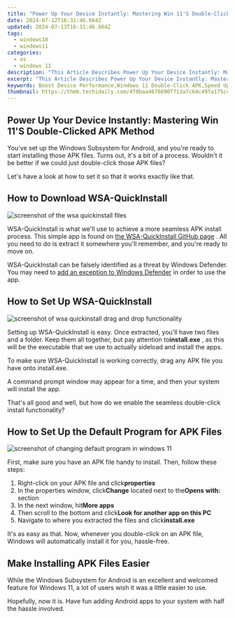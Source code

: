 ```yaml
---
title: "Power Up Your Device Instantly: Mastering Win 11'S Double-Clicked APK Method"
date: 2024-07-12T16:31:46.664Z
updated: 2024-07-13T16:31:46.664Z
tags:
  - windows10
  - windows11
categories:
  - os
  - windows 11
description: "This Article Describes Power Up Your Device Instantly: Mastering Win 11'S Double-Clicked APK Method"
excerpt: "This Article Describes Power Up Your Device Instantly: Mastering Win 11'S Double-Clicked APK Method"
keywords: Boost Device Performance,Windows 11 Double-Click APK,Speed Up PC/Laptop,Enhance Win 11 Instantly,APK Installation Quickly,Improve Device Boot Time,Accelerate System Startup
thumbnail: https://thmb.techidaily.com/4f0baa4676690f713a7c64c49fa175c4aff67762b3efda1ae17d3bfe6d387995.jpg
---
```


## Power Up Your Device Instantly: Mastering Win 11'S Double-Clicked APK Method

 You've set up the Windows Subsystem for Android, and you're ready to start installing those APK files. Turns out, it's a bit of a process. Wouldn't it be better if we could just double-click those APK files?

 Let's have a look at how to set it so that it works exactly like that.

## How to Download WSA-QuickInstall
![screenshot of the wsa quickinstall files](https://static1.makeuseofimages.com/wordpress/wp-content/uploads/2023/01/screenshot_of_wsa_quickinstall_files.jpg)

 WSA-QuickInstall is what we'll use to achieve a more seamless APK install process. This simple app is found on [the WSA-QuickInstall GitHub page](https://github.com/officialnochill/WSA-QUICKINSTALL) . All you need to do is extract it somewhere you'll remember, and you're ready to move on.

 WSA-QuickInstall can be falsely identified as a threat by Windows Defender. You may need to [add an exception to Windows Defender](https://www.makeuseof.com/windows-11-security-exclusions/) in order to use the app.

## How to Set Up WSA-QuickInstall
![screenshot of wsa quickinstall drag and drop functionality](https://static1.makeuseofimages.com/wordpress/wp-content/uploads/2023/01/screenshot_of_wsa_quickinstall_drag_and_drop.jpg)

 Setting up WSA-QuickInstall is easy. Once extracted, you'll have two files and a folder. Keep them all together, but pay attention to**install.exe** , as this will be the executable that we use to actually sideload and install the apps.

 To make sure WSA-QuickInstall is working correctly, drag any APK file you have onto install.exe.

 A command prompt window may appear for a time, and then your system will install the app.

 That's all good and well, but how do we enable the seamless double-click install functionality?

## How to Set Up the Default Program for APK Files
![screenshot of changing default program in windows 11](https://static1.makeuseofimages.com/wordpress/wp-content/uploads/2023/01/screenshot_of_wsa_quickinstall_change_default_program.jpg)

 First, make sure you have an APK file handy to install. Then, follow these steps:

1. Right-click on your APK file and click**properties**
2. In the properties window, click**Change** located next to the**Opens with:** section
3. In the next window, hit**More apps**
4. Then scroll to the bottom and click**Look for another app on this PC**
5. Navigate to where you extracted the files and click**install.exe**

 It's as easy as that. Now, whenever you double-click on an APK file, Windows will automatically install it for you, hassle-free.

## Make Installing APK Files Easier

 While the Windows Subsystem for Android is an excellent and welcomed feature for Windows 11, a lot of users wish it was a little easier to use.

 Hopefully, now it is. Have fun adding Android apps to your system with half the hassle involved.

<ins class="adsbygoogle"
     style="display:block"
     data-ad-format="autorelaxed"
     data-ad-client="ca-pub-7571918770474297"
     data-ad-slot="1223367746"></ins>



<ins class="adsbygoogle"
     style="display:block"
     data-ad-client="ca-pub-7571918770474297"
     data-ad-slot="8358498916"
     data-ad-format="auto"
     data-full-width-responsive="true"></ins>




